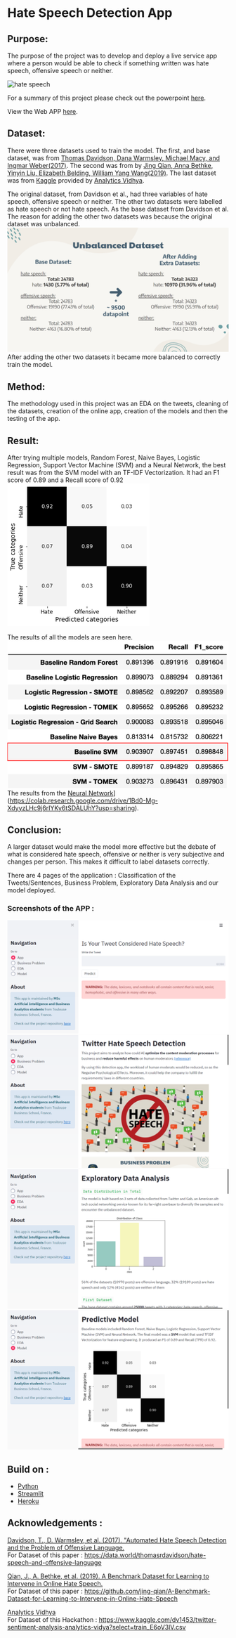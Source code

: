 # Hate Speech Detection App

## Purpose:
The purpose of the project was to develop and deploy a live service app where a person would be able to check if something written was hate speech, offensive speech or neither.

![hate speech](https://media.wired.com/photos/5ba2d81dbc9a294fa13c6198/2:1/w_2400,h_1200,c_limit/hate%20speech%20algorithm.jpg)   

For a summary of this project please check out the powerpoint [here](https://drive.google.com/file/d/1Hu2-sBuX_hv26S0p7lo9mtt5IeB5_FUN/view?usp=sharing).   

View the Web APP [here](https://hate-speech-detection-tbs.herokuapp.com).

## Dataset:
There were three datasets used to train the model. The first, and base dataset, was from [Thomas Davidson, Dana Warmsley, Michael Macy, and Ingmar Weber(2017)](https://data.world/thomasrdavidson/hate-speech-and-offensive-language). The second was from by [Jing Qian, Anna Bethke, Yinyin Liu, Elizabeth Belding, William Yang Wang(2019)](https://github.com/jing-qian/A-Benchmark-Dataset-for-Learning-to-Intervene-in-Online-Hate-Speech). The last dataset was from [Kaggle](https://www.kaggle.com/dv1453/twitter-sentiment-analysis-analytics-vidya?select=train_E6oV3lV.csv) provided by [Analytics Vidhya](https://datahack.analyticsvidhya.com/contest/practice-problem-twitter-sentiment-analysis/#LeaderBoard).

The original dataset, from Davidson et al., had three variables of hate speech, offensive speech or neither. The other two datasets were labelled as hate speech or not hate speech. As the base dataset from Davidson et al. The reason for adding the other two datasets was because the original dataset was unbalanced.
![unbalanced dataset](/Images/unbalanced_dataset.png)
After adding the other two datasets it became more balanced to correctly train the model.

## Method:
The methodology used in this project was an EDA on the tweets, cleaning of the datasets, creation of the online app, creation of the models and then the testing of the app.

## Result:
After trying multiple models, Random Forest, Naive Bayes, Logistic Regression, Support Vector Machine (SVM) and a Neural Network, the best result was from the SVM model with an TF-IDF Vectorization. It had an F1 score of 0.89 and a Recall score of 0.92
![Confusion Matrix_SVM](/webapp/visualization/svm_model.png)  

The results of all the models are seen here.
![Model result](/Images/model_result.png) 
The results from the [Neural Network](https://colab.research.google.com/assets/colab-badge.svg)](https://colab.research.google.com/drive/1Bd0-Mg-XdyyzLHc9j6rIYKy6tSDALUhY?usp=sharing).

## Conclusion:
A larger dataset would make the model more effective but the debate of what is considered hate speech, offensive or neither is very subjective and changes per person. This makes it difficult to label datasets correctly.

There are 4 pages of the application : Classification of the Tweets/Sentences, Business Problem, Exploratory Data Analysis and our model deployed. 
### Screenshots of the APP :
![App Screenshot 1](/Images/app_screenshot_1.png)
![App Screenshot 2](/Images/app_screenshot_2.png)
![App Screenshot 3](/Images/app_screenshot_3.png)
![App Screenshot 4](/Images/app_screenshot_4.png)

## Build on :
- [Python](https://www.python.org/)
- [Streamlit](https://streamlit.io/)
- [Heroku](https://www.heroku.com)  

## Acknowledgements :


[Davidson, T., D. Warmsley, et al. (2017). "Automated Hate Speech Detection and the Problem of Offensive Language.](https://www.researchgate.net/publication/314942659_Automated_Hate_Speech_Detection_and_the_Problem_of_Offensive_Language)  
For Dataset of this paper : https://data.world/thomasrdavidson/hate-speech-and-offensive-language 
	
[Qian, J., A. Bethke, et al. (2019). A Benchmark Dataset for Learning to Intervene in Online Hate Speech.](https://www.researchgate.net/publication/336997246_A_Benchmark_Dataset_for_Learning_to_Intervene_in_Online_Hate_Speech)  
For Dataset of this paper : https://github.com/jing-qian/A-Benchmark-Dataset-for-Learning-to-Intervene-in-Online-Hate-Speech
	
[Analytics Vidhya](https://datahack.analyticsvidhya.com/contest/practice-problem-twitter-sentiment-analysis/#LeaderBoard)  
For Dataset of this Hackathon : https://www.kaggle.com/dv1453/twitter-sentiment-analysis-analytics-vidya?select=train_E6oV3lV.csv 

